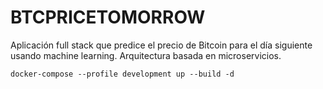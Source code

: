 # BTCPRICETOMORROW

Aplicación full stack que predice el precio de Bitcoin para el día siguiente usando machine learning. Arquitectura basada en microservicios.

```
docker-compose --profile development up --build -d
```
